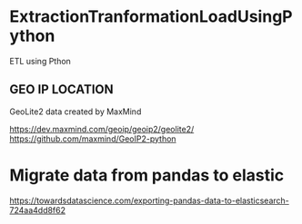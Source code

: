 # ExtractionTranformationLoadUsingPython
ETL using Pthon


## GEO IP LOCATION

GeoLite2 data created by MaxMind

https://dev.maxmind.com/geoip/geoip2/geolite2/
https://github.com/maxmind/GeoIP2-python

# Migrate data from pandas to elastic

https://towardsdatascience.com/exporting-pandas-data-to-elasticsearch-724aa4dd8f62
